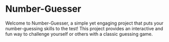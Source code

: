 # Number-Guesser
Welcome to Number-Guesser, a simple yet engaging project that puts your number-guessing skills to the test! This project provides an interactive and fun way to challenge yourself or others with a classic guessing game.
